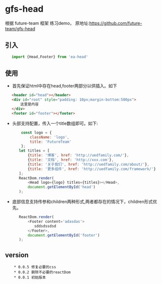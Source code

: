 # gfs-head

 根据 future-team 框架 练习demo，
 原地址:https://github.com/future-team/gfs-head


## 引入 
  ```js
     import {Head,Footer} from 'ea-head'
  ```
## 使用  
  * 首先保证html中存在head,footer两部分以供插入。如下  
  
  ```html
     <header id="head"></header>
     <div id="root" style="padding: 10px;margin-bottom:500px">
         这里是内容
     </div>
     <footer id="footer"></footer>
  ```
  * 头部支持配置，传入一个title数组即可。如下:  
  
    ```js
        const logo = {
            className: 'logo',
            title: 'FutureTeam'
        };
       let titles = [
           {title: '博客', href: 'http://uedfamily.com/'},
           {title: '文档', href: 'http://xxx.com'},
           {title: '关于我们', href: 'http://uedfamily.com/about/'},
           {title: '更多组件', href: 'http://uedfamily.com/framework/'}
       ];
       ReactDom.render(
           <Head logo={logo} titles={titles}></Head>,
           document.getElementById('head')
       );
    ```
  * 底部信息支持传参和children两种形式,两者都存在的情况下，children形式优先。
    
    ```js
       ReactDom.render(
           <Footer content='adasdas'>
              sddsdssdsd
           </Footer>,
           document.getElementById('footer')
       );
    ```

## version

```
	* 0.0.5 修复必要的css
	* 0.0.2 删除不必要的reactDom
	* 0.0.1 初始版本
```


